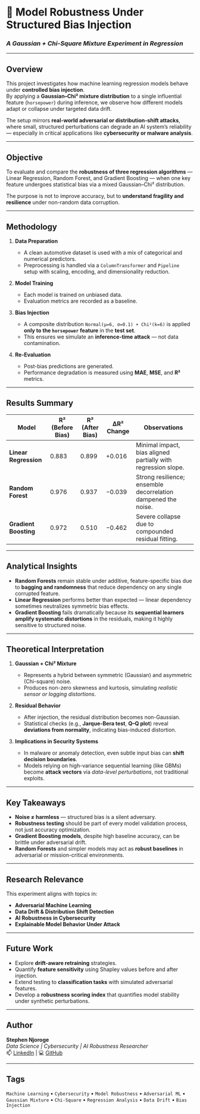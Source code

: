 # 🧠 Model Robustness Under Structured Bias Injection  
### *A Gaussian + Chi-Square Mixture Experiment in Regression*

---

## Overview
This project investigates how machine learning regression models behave under **controlled bias injection**.  
By applying a **Gaussian–Chi² mixture distribution** to a single influential feature (`horsepower`) during inference, we observe how different models adapt or collapse under targeted data drift.  

The setup mirrors **real-world adversarial or distribution-shift attacks**, where small, structured perturbations can degrade an AI system’s reliability — especially in critical applications like **cybersecurity or malware analysis**.

---

## Objective
To evaluate and compare the **robustness of three regression algorithms** — Linear Regression, Random Forest, and Gradient Boosting — when one key feature undergoes statistical bias via a mixed Gaussian–Chi² distribution.

The purpose is not to improve accuracy, but to **understand fragility and resilience** under non-random data corruption.

---

## Methodology

1. **Data Preparation**
   - A clean automotive dataset is used with a mix of categorical and numerical predictors.
   - Preprocessing is handled via a `ColumnTransformer` and `Pipeline` setup with scaling, encoding, and dimensionality reduction.

2. **Model Training**
   - Each model is trained on unbiased data.
   - Evaluation metrics are recorded as a baseline.

3. **Bias Injection**
   - A composite distribution `Normal(μ=6, σ=0.1) + Chi²(k=6)` is applied **only to the `horsepower` feature** in the **test set**.
   - This ensures we simulate an **inference-time attack** — not data contamination.

4. **Re-Evaluation**
   - Post-bias predictions are generated.
   - Performance degradation is measured using **MAE**, **MSE**, and **R²** metrics.

---

## Results Summary

| Model                 | R² (Before Bias) | R² (After Bias) | ΔR² Change | Observations |
|------------------------|------------------|-----------------|-------------|---------------|
| **Linear Regression**  | 0.883            | 0.899           | +0.016      | Minimal impact, bias aligned partially with regression slope. |
| **Random Forest**      | 0.976            | 0.937           | −0.039      | Strong resilience; ensemble decorrelation dampened the noise. |
| **Gradient Boosting**  | 0.972            | 0.510           | −0.462      | Severe collapse due to compounded residual fitting. |

---

## Analytical Insights

- **Random Forests** remain stable under additive, feature-specific bias due to **bagging and randomness** that reduce dependency on any single corrupted feature.  
- **Linear Regression** performs better than expected — linear dependency sometimes neutralizes symmetric bias effects.  
- **Gradient Boosting** fails dramatically because its **sequential learners amplify systematic distortions** in the residuals, making it highly sensitive to structured noise.

---

## Theoretical Interpretation

1. **Gaussian + Chi² Mixture**
   - Represents a hybrid between symmetric (Gaussian) and asymmetric (Chi-square) noise.
   - Produces non-zero skewness and kurtosis, simulating *realistic sensor or logging distortions*.

2. **Residual Behavior**
   - After injection, the residual distribution becomes non-Gaussian.
   - Statistical checks (e.g., **Jarque-Bera test**, **Q–Q plot**) reveal **deviations from normality**, indicating bias-induced distortion.

3. **Implications in Security Systems**
   - In malware or anomaly detection, even subtle input bias can **shift decision boundaries**.
   - Models relying on high-variance sequential learning (like GBMs) become **attack vectors** via *data-level perturbations*, not traditional exploits.

---

## Key Takeaways

- **Noise ≠ harmless** — structured bias is a silent adversary.
- **Robustness testing** should be part of every model validation process, not just accuracy optimization.
- **Gradient Boosting models**, despite high baseline accuracy, can be brittle under adversarial drift.
- **Random Forests** and simpler models may act as **robust baselines** in adversarial or mission-critical environments.

---

## Research Relevance

This experiment aligns with topics in:
- **Adversarial Machine Learning**
- **Data Drift & Distribution Shift Detection**
- **AI Robustness in Cybersecurity**
- **Explainable Model Behavior Under Attack**

---

## Future Work

- Explore **drift-aware retraining** strategies.
- Quantify **feature sensitivity** using Shapley values before and after injection.
- Extend testing to **classification tasks** with simulated adversarial features.
- Develop a **robustness scoring index** that quantifies model stability under synthetic perturbations.

---

## Author

**Stephen Njoroge**  
*Data Science | Cybersecurity | AI Robustness Researcher*  
📫 [LinkedIn](https://www.linkedin.com/) | 💻 [GitHub](https://github.com/)

---

## Tags
`Machine Learning` • `Cybersecurity` • `Model Robustness` • `Adversarial ML` • `Gaussian Mixture` • `Chi-Square` • `Regression Analysis` • `Data Drift` • `Bias Injection`
